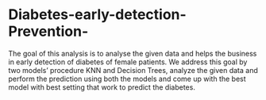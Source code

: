 # Diabetes-early-detection-Prevention-
The goal of this analysis is to analyse the given data and helps the business in early detection
of diabetes of female patients. We address this goal by two models’ procedure KNN and
Decision Trees, analyze the given data and perform the prediction using both the models and
come up with the best model with best setting that work to predict the diabetes.

